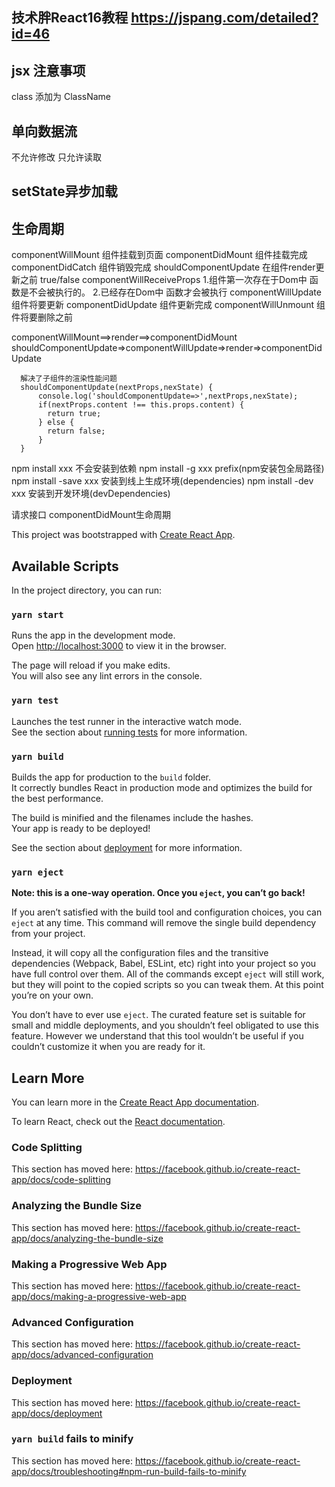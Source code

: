 ## 技术胖React16教程 https://jspang.com/detailed?id=46

## jsx 注意事项

class 添加为 ClassName

## 单向数据流

不允许修改 只允许读取
## setState异步加载

## 生命周期
componentWillMount 组件挂载到页面
componentDidMount 组件挂载完成 
componentDidCatch 组件销毁完成
shouldComponentUpdate 在组件render更新之前 true/false
componentWillReceiveProps
1.组件第一次存在于Dom中 函数是不会被执行的。
2.已经存在Dom中 函数才会被执行
componentWillUpdate 组件将要更新
componentDidUpdate 组件更新完成
componentWillUnmount 组件将要删除之前

componentWillMount==>render==>componentDidMount
shouldComponentUpdate=>componentWillUpdate=>render=>componentDidUpdate

```javscript
  解决了子组件的渲染性能问题
  shouldComponentUpdate(nextProps,nexState) {
      console.log('shouldComponentUpdate=>',nextProps,nexState);
      if(nextProps.content !== this.props.content) {
        return true;
      } else {
        return false;
      }   
  }
```
npm install xxx 不会安装到依赖
npm install -g xxx  prefix(npm安装包全局路径)
npm install -save xxx 安装到线上生成环境(dependencies)
npm install -dev xxx  安装到开发环境(devDependencies)

请求接口 componentDidMount生命周期

This project was bootstrapped with [Create React App](https://github.com/facebook/create-react-app).

## Available Scripts

In the project directory, you can run:

### `yarn start`

Runs the app in the development mode.<br />
Open [http://localhost:3000](http://localhost:3000) to view it in the browser.

The page will reload if you make edits.<br />
You will also see any lint errors in the console.

### `yarn test`

Launches the test runner in the interactive watch mode.<br />
See the section about [running tests](https://facebook.github.io/create-react-app/docs/running-tests) for more information.

### `yarn build`

Builds the app for production to the `build` folder.<br />
It correctly bundles React in production mode and optimizes the build for the best performance.

The build is minified and the filenames include the hashes.<br />
Your app is ready to be deployed!

See the section about [deployment](https://facebook.github.io/create-react-app/docs/deployment) for more information.

### `yarn eject`

**Note: this is a one-way operation. Once you `eject`, you can’t go back!**

If you aren’t satisfied with the build tool and configuration choices, you can `eject` at any time. This command will remove the single build dependency from your project.

Instead, it will copy all the configuration files and the transitive dependencies (Webpack, Babel, ESLint, etc) right into your project so you have full control over them. All of the commands except `eject` will still work, but they will point to the copied scripts so you can tweak them. At this point you’re on your own.

You don’t have to ever use `eject`. The curated feature set is suitable for small and middle deployments, and you shouldn’t feel obligated to use this feature. However we understand that this tool wouldn’t be useful if you couldn’t customize it when you are ready for it.

## Learn More

You can learn more in the [Create React App documentation](https://facebook.github.io/create-react-app/docs/getting-started).

To learn React, check out the [React documentation](https://reactjs.org/).

### Code Splitting

This section has moved here: https://facebook.github.io/create-react-app/docs/code-splitting

### Analyzing the Bundle Size

This section has moved here: https://facebook.github.io/create-react-app/docs/analyzing-the-bundle-size

### Making a Progressive Web App

This section has moved here: https://facebook.github.io/create-react-app/docs/making-a-progressive-web-app

### Advanced Configuration

This section has moved here: https://facebook.github.io/create-react-app/docs/advanced-configuration

### Deployment

This section has moved here: https://facebook.github.io/create-react-app/docs/deployment

### `yarn build` fails to minify

This section has moved here: https://facebook.github.io/create-react-app/docs/troubleshooting#npm-run-build-fails-to-minify
